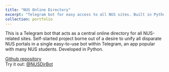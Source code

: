 ```yaml
---
title: "NUS Online Directory"
excerpt: "Telegram bot for easy access to all NUS sites. Built in Python<br/><img src='/images/portfolio-nus-online-dir.png'>"
collection: portfolio
---
```


This is a Telegram bot that acts as a central online directory for all NUS-related sites. Self-started project borne out of a desire to unify all disparate NUS portals in a single easy-to-use bot within Telegram, an app popular with many NUS students. Developed in Python.

[Github repository](https://github.com/mmdlow/telegram-nus-dir-bot)  
Try it out: [@NUSDirBot](https://telegram.me/NUSDirBot)

